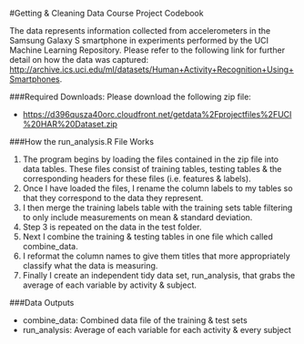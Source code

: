 #Getting & Cleaning Data Course Project Codebook

The data represents information collected from accelerometers in the Samsung Galaxy S smartphone in experiments performed by the UCI Machine Learning Repository.  Please refer to the following link for further detail on how the data was captured: http://archive.ics.uci.edu/ml/datasets/Human+Activity+Recognition+Using+Smartphones.

###Required Downloads:
Please download the following zip file:
 * https://d396qusza40orc.cloudfront.net/getdata%2Fprojectfiles%2FUCI%20HAR%20Dataset.zip

###How the run_analysis.R File Works
 1.  The program begins by loading the files contained in the zip file into data tables.  These files consist of training tables, testing tables & the corresponding headers for these files (i.e. features & labels).
 2.  Once I have loaded the files, I rename the column labels to my tables so that they correspond to the data they represent.
 3.  I then merge the training labels table with the training sets table filtering to only include measurements on mean & standard deviation.
 4.  Step 3 is repeated on the data in the test folder.
 5.  Next I combine the training & testing tables in one file which called combine_data.
 6.  I reformat the column names to give them titles that more appropriately classify what the data is measuring.
 7.  Finally I create an independent tidy data set, run_analysis, that grabs the average of each variable by activity & subject.

###Data Outputs
  * combine_data: Combined data file of the training & test sets
  * run_analysis: Average of each variable for each activity & every subject
